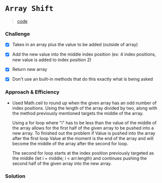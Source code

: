 # `Array Shift`
> [code](array-shift.test.js)
### Challenge
- [x] Takes in an array plus the value to be added (outside of array)

- [x] Add the new value into the middle index position (ex: 4 index positions, new value is added to index position 2)

- [x] Return new array

- [x] Don't use an built-in methods that do this exactly what is being asked

### Approach & Efficiency
- Used Math.ceil to round up when the given array has an odd number of index positions. Using the length of the array divided by two, along with the method previously mentioned targets the middle of the array.

    Using a for loop where "i" has to be less than the value of the middle of the array allows for the first half of the given array to be pushed into a new array. To finished out the problem if Value is pushed into the array after the first loop Value at the moment is the end of the array and will become the middle of the array after the second for loop. 
    
    The second for loop starts at the index position previously targeted as the middle (let i = middle; i < arr.length) and continues pushing the second half of the given array into the new array.

### Solution
